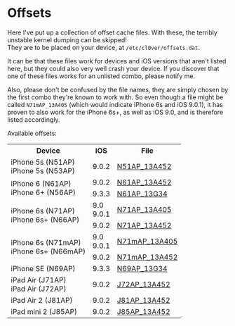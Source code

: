 # Offsets

Here I've put up a collection of offset cache files. With these, the terribly unstable kernel dumping can be skipped!  
They are to be placed on your device, at `/etc/cl0ver/offsets.dat`.  

It can be that these files work for devices and iOS versions that aren't listed here, but they could also very well crash your device. If you discover that one of these files works for an unlisted combo, please notify me.

Also, please don't be confused by the file names, they are simply chosen by the first combo they're known to work with. So even though a file might be called `N71mAP_13A405` (which would indicate iPhone 6s and iOS 9.0.1), it has proven to also work for the iPhone 6s+, as well as iOS 9.0, and is therefore listed accordingly.

Available offsets:

<!-- wen eta rowspan support for markdown tables? -->

<table align="center">
    <tr>
        <th>Device</th>
        <th>iOS</th>
        <th>File</th>
    </tr>
    <tr>
        <td>iPhone 5s (N51AP)<br>iPhone 5s (N53AP)</td>
        <td>9.0.2</td>
        <td><a href="https://raw.githubusercontent.com/Siguza/cl0ver/master/offsets/N51AP_13A452/offsets.dat">N51AP_13A452</a></td>
    </tr>
    <tr>
        <td rowspan="2">iPhone 6 (N61AP)<br>iPhone 6+ (N56AP)</td>
        <td>9.0.2</td>
        <td><a href="https://raw.githubusercontent.com/Siguza/cl0ver/master/offsets/N61AP_13A452/offsets.dat">N61AP_13A452</a></td>
    </tr>
    <tr>
        <td>9.3.3</td>
        <td><a href="https://raw.githubusercontent.com/Siguza/cl0ver/master/offsets/N61AP_13G34/offsets.dat">N61AP_13G34</a></td>
    </tr>
    <tr>
        <td rowspan="2">iPhone 6s (N71AP)<br>iPhone 6s+ (N66AP)</td>
        <td>9.0<br>9.0.1</td>
        <td><a href="https://raw.githubusercontent.com/Siguza/cl0ver/master/offsets/N71AP_13A405/offsets.dat">N71AP_13A405</a></td>
    </tr>
    <tr>
        <td>9.0.2</td>
        <td><a href="https://raw.githubusercontent.com/Siguza/cl0ver/master/offsets/N71AP_13A452/offsets.dat">N71AP_13A452</a></td>
    </tr>
    <tr>
        <td rowspan="2">iPhone 6s (N71mAP)<br>iPhone 6s+ (N66mAP)</td>
        <td>9.0<br>9.0.1</td>
        <td><a href="https://raw.githubusercontent.com/Siguza/cl0ver/master/offsets/N71mAP_13A405/offsets.dat">N71mAP_13A405</a></td>
    </tr>
    <tr>
        <td>9.0.2</td>
        <td><a href="https://raw.githubusercontent.com/Siguza/cl0ver/master/offsets/N71mAP_13A452/offsets.dat">N71mAP_13A452</a></td>
    </tr>
    <tr>
        <td>iPhone SE (N69AP)</td>
        <td>9.3.3</td>
        <td><a href="https://raw.githubusercontent.com/Siguza/cl0ver/master/offsets/N69AP_13G34/offsets.dat">N69AP_13G34</a></td>
    </tr>
    <tr>
        <td>iPad Air (J71AP)<br>iPad Air (J72AP)</td>
        <td>9.0.2</td>
        <td><a href="https://raw.githubusercontent.com/Siguza/cl0ver/master/offsets/J72AP_13A452/offsets.dat">J72AP_13A452</a></td>
    </tr>
    <tr>
        <td>iPad Air 2 (J81AP)</td>
        <td>9.0.2</td>
        <td><a href="https://raw.githubusercontent.com/Siguza/cl0ver/master/offsets/J81AP_13A452/offsets.dat">J81AP_13A452</a></td>
    </tr>
    <tr>
        <td>iPad mini 2 (J85AP)</td>
        <td>9.0.2</td>
        <td><a href="https://raw.githubusercontent.com/Siguza/cl0ver/master/offsets/J85AP_13A452/offsets.dat">J85AP_13A452</a></td>
    </tr>
</table>
